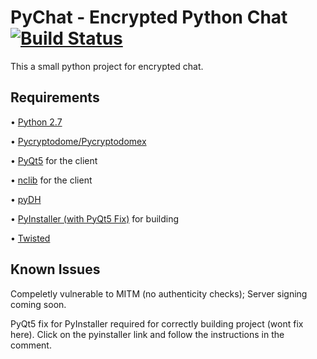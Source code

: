 # PyChat - Encrypted Python Chat [![Build Status](https://travis-ci.org/melvyn2/PyChat.svg?branch=master)](https://travis-ci.org/melvyn2/PyChat)

This a small python project for encrypted chat.


Requirements
------------
• [Python 2.7](https://www.python.org/)

• [Pycryptodome/Pycryptodomex](https://github.com/Legrandin/pycryptodome)

• [PyQt5](https://www.riverbankcomputing.com/software/pyqt/download5) for the client

• [nclib](https://github.com/rhelmot/nclib) for the client

• [pyDH](https://github.com/amiralis/pyDH)

• [PyInstaller (with PyQt5 Fix)](https://github.com/pyinstaller/pyinstaller/pull/3233#issuecomment-362094587) for building

• [Twisted](http://twistedmatrix.com/)


Known Issues
------------
Compeletly vulnerable to MITM (no authenticity checks); Server signing coming soon.

PyQt5 fix for PyInstaller required for correctly building project (wont fix here). Click on the pyinstaller link and follow the instructions in the comment.